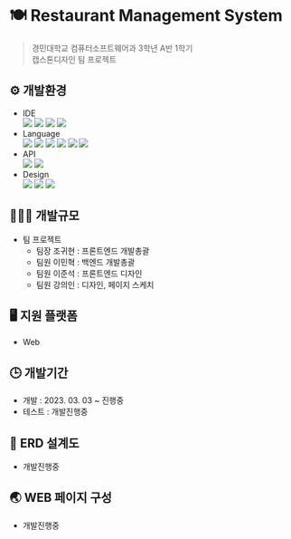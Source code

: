 # 🍽️ Restaurant Management System
>경민대학교 컴퓨터소프트웨어과 3학년 A반 1학기<br>캡스톤디자인 팀 프로젝트

## ⚙️ 개발환경
* IDE<br>
<a href="https://github.com/acredev/Restaurant_Management_System"><img src="https://img.shields.io/badge/Eclipse-2C2255?style=for-the-badge&logo=Eclipse&logoColor=white"/></a>
<a href="https://github.com/acredev/Restaurant_Management_System"><img src="https://img.shields.io/badge/VSCode-007ACC?style=for-the-badge&logo=Visual Studio Code&logoColor=white"/></a>
<a href="https://github.com/acredev/Restaurant_Management_System"><img src="https://img.shields.io/badge/MySQL-4479A1?style=for-the-badge&logo=MySQL&logoColor=white"/></a>
<a href="https://github.com/acredev/Restaurant_Management_System"><img src="https://img.shields.io/badge/Apache Tomcat-F8DC75?style=for-the-badge&logo=Apache Tomcat&logoColor=black"/></a>
* Language<br>
<a href="https://github.com/acredev/Restaurant_Management_System"><img src="https://img.shields.io/badge/HTML5-E34F26?style=for-the-badge&logo=HTML5&logoColor=white"/></a>
<a href="https://github.com/acredev/Restaurant_Management_System"><img src="https://img.shields.io/badge/CSS3-1572B6?style=for-the-badge&logo=CSS3&logoColor=white"/></a>
<a href="https://github.com/acredev/Restaurant_Management_System"><img src="https://img.shields.io/badge/JavaScript-F7DF1E?style=for-the-badge&logo=JavaScript&logoColor=black"/></a>
<a href="https://github.com/acredev/Restaurant_Management_System"><img src="https://img.shields.io/badge/jQuery-0769AD?style=for-the-badge&logo=jQuery&logoColor=white"/></a>
<a href="https://github.com/acredev/Restaurant_Management_System"><img src="https://img.shields.io/badge/Java-007396?style=for-the-badge&logo=Java&logoColor=white"/></a>
<a href="https://github.com/acredev/Restaurant_Management_System"><img src="https://img.shields.io/badge/JSP-007396?style=for-the-badge&logo=JSP&logoColor=white"/></a>
* API <br>
<a href="https://github.com/acredev/Restaurant_Management_System"><img src="https://img.shields.io/badge/coolsms-6199D2?style=for-the-badge&logo=Minutemailer&logoColor=white"/></a>
<a href="https://github.com/acredev/Restaurant_Management_System"><img src="https://img.shields.io/badge/kakao-FFCD00?style=for-the-badge&logo=kakao&logoColor=black"/></a>
* Design<br>
<a href="https://github.com/acredev/Restaurant_Management_System"><img src="https://img.shields.io/badge/Font Awesome-528DD7?style=for-the-badge&logo=Font Awesome&logoColor=white"/></a>
<a href="https://github.com/acredev/Restaurant_Management_System"><img src="https://img.shields.io/badge/Adobe Photoshop-31A8FF?style=for-the-badge&logo=Adobe Photoshop&logoColor=black"/></a>
<a href="https://github.com/acredev/Restaurant_Management_System"><img src="https://img.shields.io/badge/PowerPoint-B7472A?style=for-the-badge&logo=Microsoft PowerPoint&logoColor=white"/></a>

## 👨🏻‍💻 개발규모
* 팀 프로젝트<br>
  * 팀장 조귀현 : 프론트엔드 개발총괄<br>
  * 팀원 이민혁 : 백엔드 개발총괄<br>
  * 팀원 이준석 : 프론트엔드 디자인<br>
  * 팀원 강의인 : 디자인, 페이지 스케치<br>

## 🖥️ 지원 플랫폼
* Web

## 🕒 개발기간
* 개발 : 2023. 03. 03 ~ 진행중
* 테스트 : 개발진행중

## 💾 ERD 설계도
* 개발진행중

## 🌏 WEB 페이지 구성
* 개발진행중
